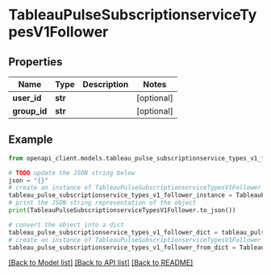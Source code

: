# TableauPulseSubscriptionserviceTypesV1Follower


## Properties

Name | Type | Description | Notes
------------ | ------------- | ------------- | -------------
**user_id** | **str** |  | [optional] 
**group_id** | **str** |  | [optional] 

## Example

```python
from openapi_client.models.tableau_pulse_subscriptionservice_types_v1_follower import TableauPulseSubscriptionserviceTypesV1Follower

# TODO update the JSON string below
json = "{}"
# create an instance of TableauPulseSubscriptionserviceTypesV1Follower from a JSON string
tableau_pulse_subscriptionservice_types_v1_follower_instance = TableauPulseSubscriptionserviceTypesV1Follower.from_json(json)
# print the JSON string representation of the object
print(TableauPulseSubscriptionserviceTypesV1Follower.to_json())

# convert the object into a dict
tableau_pulse_subscriptionservice_types_v1_follower_dict = tableau_pulse_subscriptionservice_types_v1_follower_instance.to_dict()
# create an instance of TableauPulseSubscriptionserviceTypesV1Follower from a dict
tableau_pulse_subscriptionservice_types_v1_follower_from_dict = TableauPulseSubscriptionserviceTypesV1Follower.from_dict(tableau_pulse_subscriptionservice_types_v1_follower_dict)
```
[[Back to Model list]](../README.md#documentation-for-models) [[Back to API list]](../README.md#documentation-for-api-endpoints) [[Back to README]](../README.md)


